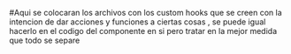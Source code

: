 #Aqui se colocaran los archivos con los custom hooks que se creen con la intencion de dar acciones y funciones a ciertas cosas , se puede igual hacerlo en el codigo del componente en si pero tratar en la mejor medida que todo se separe 